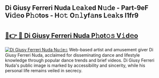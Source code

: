 ## Di Giusy Ferreri Nuda L𝚎a𝚔ed N𝚞𝚍e - Part-9eF Vi𝚍𝚎o P𝚑𝚘tos - H𝚘𝚝 O𝚗𝚕yf𝚊ns L𝚎a𝚔s l1fr9

# <h2><a href="http://kf1b6s6.oniu.top/?m=Di+Giusy+Ferreri+Nuda">🔗👉 🔴 Di Giusy Ferreri Nuda P𝚑ot𝚘𝚜 V𝚒d𝚎o</a></h2>

[![Di Giusy Ferreri Nuda Nu𝚍e𝚜](https://i.imgur.com/0qMVB7G.gif)](http://kf1b6s6.oniu.top/?m=Di+Giusy+Ferreri+Nuda)
Web-based artist and amusement giver Di Giusy Ferreri Nuda, acclaimed for disseminating dance and lifestyle knowledge through popular dance trends and brief videos. Di Giusy Ferreri Nuda's public image is marked by accessibility and sincerity, while his personal life remains veiled in secrecy.  
